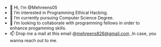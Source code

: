 - 👋 Hi, I’m @Mehreens05
- 👀 I’m interested in Programming Ethical Hacking.
- 🌱 I’m currently pursuing Computer Science Degree.
- 💞️ I’m looking to collaborate with programming fellows in order to enhance progamming skills.
- 📫 Drop me a mail at this email @mehreens826@gmail.com ,In case, you wanna reach out to me.

<!---
Mehreens05/Mehreens05 is a ✨ special ✨ repository because its `README.md` (this file) appears on your GitHub profile.
You can click the Preview link to take a look at your changes.
--->
